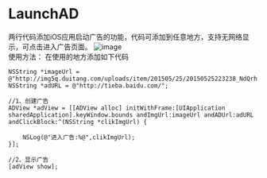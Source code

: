 # LaunchAD
两行代码添加iOS应用启动广告的功能，代码可添加到任意地方，支持无网络显示，可点击进入广告页面。
![image](https://github.com/xiongoahc/LaunchAD/blob/master/LaunchAD/%E6%95%88%E6%9E%9C%E5%9B%BE.gif)   
使用方法：
在使用的地方添加如下代码

    NSString *imageUrl = @"http://img5q.duitang.com/uploads/item/201505/25/20150525223238_NdQrh.thumb.700_0.png";
    NSString *adURL = @"http://tieba.baidu.com/";
    
    //1、创建广告
    ADView *adView = [[ADView alloc] initWithFrame:[UIApplication sharedApplication].keyWindow.bounds andImgUrl:imageUrl andADUrl:adURL andClickBlock:^(NSString *clikImgUrl) {
        
        NSLog(@"进入广告:%@",clikImgUrl);
    }];
    
    //2、显示广告
    [adView show];
